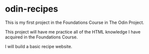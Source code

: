 # odin-recipes

This is my first project in the Foundations Course in The Odin Project.

This project will have me practice all of the HTML knowledge I have acquired in the Foundations Course. 

I will build a basic recipe website.
